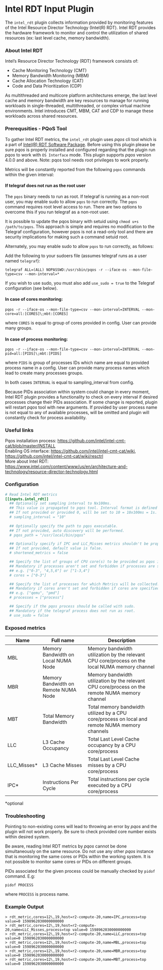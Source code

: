 # Intel RDT Input Plugin
The `intel_rdt` plugin collects information provided by monitoring features of 
the Intel Resource Director Technology (Intel(R) RDT). Intel RDT provides the hardware framework to monitor 
and control the utilization of shared resources (ex: last level cache, memory bandwidth). 

### About Intel RDT
Intel’s Resource Director Technology (RDT) framework consists of:  
- Cache Monitoring Technology (CMT) 
- Memory Bandwidth Monitoring (MBM)
- Cache Allocation Technology (CAT) 
- Code and Data Prioritization (CDP) 

As multithreaded and multicore platform architectures emerge, the last level cache and 
memory bandwidth are key resources to manage for running workloads in single-threaded, 
multithreaded, or complex virtual machine environments. Intel introduces CMT, MBM, CAT 
and CDP to manage these workloads across shared resources. 

### Prerequsities - PQoS Tool
To gather Intel RDT metrics, the `intel_rdt` plugin uses _pqos_ cli tool which is a 
part of [Intel(R) RDT Software Package](https://github.com/intel/intel-cmt-cat).
Before using this plugin please be sure _pqos_ is properly installed and configured regarding that the plugin
run _pqos_ to work with `OS Interface` mode. This plugin supports _pqos_ version 4.0.0 and above.
Note: pqos tool needs root privileges to work properly.

Metrics will be constantly reported from the following `pqos` commands within the given interval:

#### If telegraf does not run as the root user

The `pqos` binary needs to run as root.  If telegraf is running as a non-root user, you may enable sudo
to allow `pqos` to run correctly.
The `pqos` command requires root level access to run.  There are two options to
overcome this if you run telegraf as a non-root user.

It is possible to update the pqos binary with setuid using `chmod u+s
/path/to/pqos`.  This approach is simple and requires no modification to the
Telegraf configuration, however pqos is not a read-only tool and there are
security implications for making such a command setuid root.

Alternately, you may enable sudo to allow `pqos` to run correctly, as follows:

Add the following to your sudoers file (assumes telegraf runs as a user named `telegraf`):

```
telegraf ALL=(ALL) NOPASSWD:/usr/sbin/pqos -r --iface-os --mon-file-type=csv --mon-interval=*
```

If you wish to use sudo, you must also add `use_sudo = true` to the Telegraf
configuration (see below).

#### In case of cores monitoring:
```
pqos -r --iface-os --mon-file-type=csv --mon-interval=INTERVAL --mon-core=all:[CORES]\;mbt:[CORES]
```
where `CORES` is equal to group of cores provided in config. User can provide many groups.

#### In case of process monitoring:
```
pqos -r --iface-os --mon-file-type=csv --mon-interval=INTERVAL --mon-pid=all:[PIDS]\;mbt:[PIDS]
```
where `PIDS` is group of processes IDs which name are equal to provided process name in a config.
User can provide many process names which lead to create many processes groups.

In both cases `INTERVAL` is equal to sampling_interval from config.

Because PIDs association within system could change in every moment, Intel RDT plugin provides a 
functionality to check on every interval if desired processes change their PIDs association.
If some change is reported, plugin will restart _pqos_ tool with new arguments. If provided by user
process name is not equal to any of available processes, will be omitted and plugin will constantly
check for process availability.

### Useful links
Pqos installation process: https://github.com/intel/intel-cmt-cat/blob/master/INSTALL  
Enabling OS interface: https://github.com/intel/intel-cmt-cat/wiki, https://github.com/intel/intel-cmt-cat/wiki/resctrl  
More about Intel RDT: https://www.intel.com/content/www/us/en/architecture-and-technology/resource-director-technology.html

### Configuration
```toml
# Read Intel RDT metrics
[[inputs.intel_rdt]]
  ## Optionally set sampling interval to Nx100ms. 
  ## This value is propagated to pqos tool. Interval format is defined by pqos itself.
  ## If not provided or provided 0, will be set to 10 = 10x100ms = 1s.
  # sampling_interval = "10"
	
  ## Optionally specify the path to pqos executable. 
  ## If not provided, auto discovery will be performed.
  # pqos_path = "/usr/local/bin/pqos"

  ## Optionally specify if IPC and LLC_Misses metrics shouldn't be propagated.
  ## If not provided, default value is false.
  # shortened_metrics = false

  ## Specify the list of groups of CPU core(s) to be provided as pqos input. 
  ## Mandatory if processes aren't set and forbidden if processes are specified.
  ## e.g. ["0-3", "4,5,6"] or ["1-3,4"]
  # cores = ["0-3"]

  ## Specify the list of processes for which Metrics will be collected.
  ## Mandatory if cores aren't set and forbidden if cores are specified.
  ## e.g. ["qemu", "pmd"]
  # processes = ["process"]

  ## Specify if the pqos process should be called with sudo.
  ## Mandatory if the telegraf process does not run as root.
  # use_sudo = false
```

### Exposed metrics
| Name          | Full name                                     | Description |
|---------------|-----------------------------------------------|-------------|
| MBL           | Memory Bandwidth on Local NUMA Node  |     Memory bandwidth utilization by the relevant CPU core/process on the local NUMA memory channel        |
| MBR           | Memory Bandwidth on Remote NUMA Node |     Memory bandwidth utilization by the relevant CPU core/process on the remote NUMA memory channel        |
| MBT           | Total Memory Bandwidth               |     Total memory bandwidth utilized by a CPU core/process on local and remote NUMA memory channels        |
| LLC           | L3 Cache Occupancy                   |     Total Last Level Cache occupancy by a CPU core/process         |
| LLC_Misses*    | L3 Cache Misses                      |    Total Last Level Cache misses by a CPU core/process       |
| IPC*           | Instructions Per Cycle               |     Total instructions per cycle executed by a CPU core/process        |

*optional

### Troubleshooting
Pointing to non-existing cores will lead to throwing an error by _pqos_ and the plugin will not work properly.
Be sure to check provided core number exists within desired system.  

Be aware, reading Intel RDT metrics by _pqos_ cannot be done simultaneously on the same resource.
Do not use any other _pqos_ instance that is monitoring the same cores or PIDs within the working system.
It is not possible to monitor same cores or PIDs on different groups.

PIDs associated for the given process could be manually checked by `pidof` command. E.g:
```
pidof PROCESS
```
where `PROCESS` is process name.

### Example Output
```
> rdt_metric,cores=12\,19,host=r2-compute-20,name=IPC,process=top value=0 1598962030000000000
> rdt_metric,cores=12\,19,host=r2-compute-20,name=LLC_Misses,process=top value=0 1598962030000000000
> rdt_metric,cores=12\,19,host=r2-compute-20,name=LLC,process=top value=0 1598962030000000000
> rdt_metric,cores=12\,19,host=r2-compute-20,name=MBL,process=top value=0 1598962030000000000
> rdt_metric,cores=12\,19,host=r2-compute-20,name=MBR,process=top value=0 1598962030000000000
> rdt_metric,cores=12\,19,host=r2-compute-20,name=MBT,process=top value=0 1598962030000000000
```
